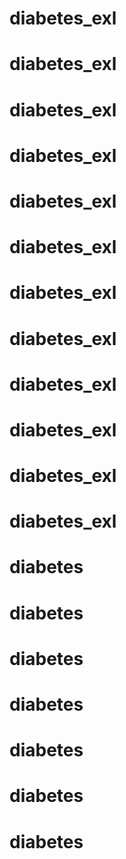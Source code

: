 # diabetes_exl
# diabetes_exl
# diabetes_exl
# diabetes_exl
# diabetes_exl
# diabetes_exl
# diabetes_exl
# diabetes_exl
# diabetes_exl
# diabetes_exl
# diabetes_exl
# diabetes_exl
# diabetes
# diabetes
# diabetes
# diabetes
# diabetes
# diabetes
# diabetes
